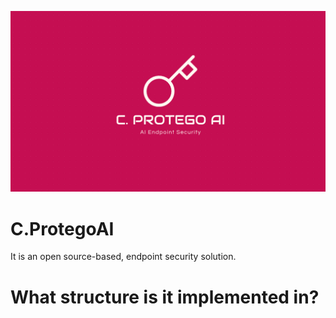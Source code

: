 ![initial](https://github.com/lastime1650/C.ProtegoAI/blob/main/Images/main_logo.png)

# C.ProtegoAI
It is an open source-based, endpoint security solution. 

# What structure is it implemented in?


